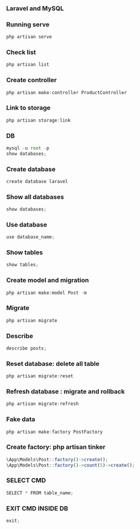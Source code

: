 ### Laravel and MySQL

### Running serve

```js
php artisan serve
```

### Check list

```js
php artisan list
```

### Create controller

```js
php artisan make:controller ProductController
```

### Link to storage

```js
php artisan storage:link
```

### DB

```js
mysql -u root -p
show databases;
```

### Create database

```js
create database laravel
```

### Show all databases

```js
show databases;
```

### Use database

```js
use database_name;
```

### Show tables

```js
show tables;
```

### Create model and migration

```js
php artisan make:model Post -m

```

### Migrate

```js
php artisan migrate
```

### Describe

```js
describe posts;
```

### Reset database: delete all table

```js
php artisan migrate:reset
```

### Refresh database : migrate and rollback

```js
php artisan migrate:refresh
```

### Fake data

```js
php artisan make:factory PostFactory
```

### Create factory: php artisan tinker

```js
\App\Models\Post::factory()->create();
\App\Models\Post::factory()->count(5)->create();
```

### SELECT CMD

```js
SELECT * FROM table_name;
```

### EXIT CMD INSIDE DB

```js
exit;
```

